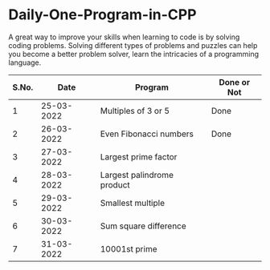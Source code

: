 # Daily-One-Program-in-CPP

A great way to improve your skills when learning to code is by solving coding problems. Solving different types of problems and puzzles can help you become a better problem solver, learn the intricacies of a programming language.

| S.No.  | Date | Program  | Done or Not |
| ------------- | ------------- | ------------- | ------------- |
| 1  | 25-03-2022  | Multiples of 3 or 5  | Done |
| 2  | 26-03-2022  | Even Fibonacci numbers  | Done |
| 3  | 27-03-2022  | Largest prime factor  |   |
| 4  | 28-03-2022  | Largest palindrome product  |   |
| 5  | 29-03-2022  | Smallest multiple  |   |
| 6  | 30-03-2022  | Sum square difference  |   |
| 7  | 31-03-2022  | 	10001st prime  |   |
